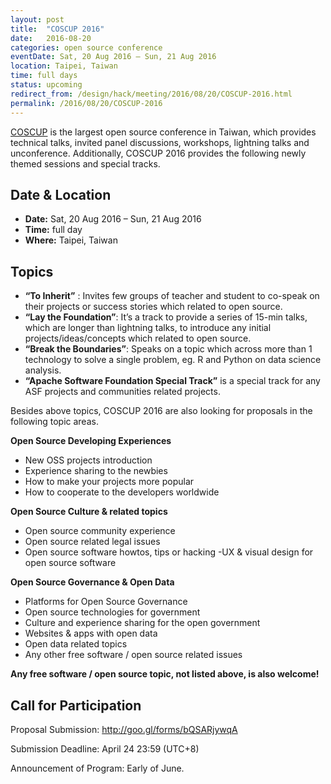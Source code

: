 ```yaml
---
layout: post
title:  "COSCUP 2016"
date:   2016-08-20
categories: open source conference
eventDate: Sat, 20 Aug 2016 – Sun, 21 Aug 2016
location: Taipei, Taiwan
time: full days
status: upcoming
redirect_from: /design/hack/meeting/2016/08/20/COSCUP-2016.html
permalink: /2016/08/20/COSCUP-2016
---
```


[COSCUP](https://en.wikipedia.org/wiki/COSCUP) is the largest open source conference in Taiwan, 
which provides technical talks, invited panel discussions, workshops, lightning talks and unconference. Additionally, COSCUP 2016 provides the following newly themed sessions and special tracks.

## Date & Location

- **Date:** Sat, 20 Aug 2016 – Sun, 21 Aug 2016
- **Time:** full day
- **Where:** Taipei, Taiwan

## Topics

- **“To Inherit”** : Invites few groups of teacher and student to co-speak on their projects or success stories which related to open source.
- **“Lay the Foundation”**: It’s a track to provide a series of 15-min talks, which are longer than lightning talks, to introduce any initial projects/ideas/concepts which related to open source.
- **“Break the Boundaries”**: Speaks on a topic which across more than 1 technology to solve a single problem, eg. R and Python on data science analysis.
- **“Apache Software Foundation Special Track”** is a special track for any ASF projects and communities related projects.

Besides above topics, COSCUP 2016 are also looking for proposals in the following topic areas.

**Open Source Developing Experiences**
- New OSS projects introduction
- Experience sharing to the newbies
- How to make your projects more popular
- How to cooperate to the developers worldwide

**Open Source Culture & related topics**
- Open source community experience
- Open source related legal issues
- Open source software howtos, tips or hacking
-UX & visual design for open source software

**Open Source Governance & Open Data**
- Platforms for Open Source Governance
- Open source technologies for government
- Culture and experience sharing for the open government
- Websites & apps with open data
- Open data related topics
- Any other free software / open source related issues

**Any free software / open source topic, not listed above, is also welcome!**

## Call for Participation
Proposal Submission: http://goo.gl/forms/bQSARjywqA

Submission Deadline: April 24 23:59 (UTC+8)

Announcement of Program: Early of June.



